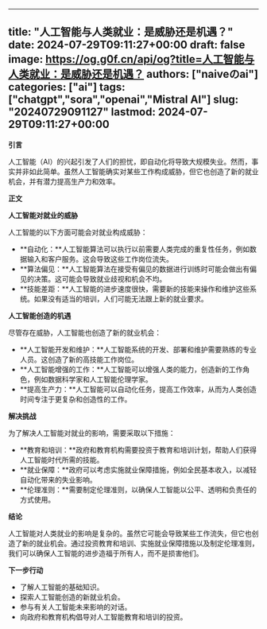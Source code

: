 
---
title: "人工智能与人类就业：是威胁还是机遇？"
date: 2024-07-29T09:11:27+00:00
draft: false
image: https://og.g0f.cn/api/og?title=人工智能与人类就业：是威胁还是机遇？
authors: ["naiveのai"]
categories: ["ai"]
tags: ["chatgpt","sora","openai","Mistral AI"]
slug: "20240729091127"
lastmod: 2024-07-29T09:11:27+00:00
---
**引言**

人工智能（AI）的兴起引发了人们的担忧，即自动化将导致大规模失业。然而，事实并非如此简单。虽然人工智能确实对某些工作构成威胁，但它也创造了新的就业机会，并有潜力提高生产力和效率。

**正文**

**人工智能对就业的威胁**

人工智能的以下方面可能会对就业构成威胁：

* **自动化：**人工智能算法可以执行以前需要人类完成的重复性任务，例如数据输入和客户服务。这会导致这些工作岗位流失。
* **算法偏见：**人工智能算法在接受有偏见的数据进行训练时可能会做出有偏见的决策。这可能会导致就业歧视和机会不均。
* **技能差距：**人工智能的进步速度很快，需要新的技能来操作和维护这些系统。如果没有适当的培训，人们可能无法跟上新的就业要求。

**人工智能创造的机遇**

尽管存在威胁，人工智能也创造了新的就业机会：

* **人工智能开发和维护：**人工智能系统的开发、部署和维护需要熟练的专业人员。这创造了新的高技能工作岗位。
* **人工智能增强的工作：**人工智能可以增强人类的能力，创造新的工作角色，例如数据科学家和人工智能伦理学家。
* **提高生产力：**人工智能可以自动化任务，提高工作效率，从而为人类创造时间专注于更复杂和创造性的工作。

**解决挑战**

为了解决人工智能对就业的影响，需要采取以下措施：

* **教育和培训：**政府和教育机构需要投资于教育和培训计划，帮助人们获得人工智能时代所需的技能。
* **就业保障：**政府可以考虑实施就业保障措施，例如全民基本收入，以减轻自动化带来的失业影响。
* **伦理准则：**需要制定伦理准则，以确保人工智能以公平、透明和负责任的方式使用。

**结论**

人工智能对人类就业的影响是复杂的。虽然它可能会导致某些工作流失，但它也创造了新的就业机会。通过投资教育和培训、实施就业保障措施以及制定伦理准则，我们可以确保人工智能的进步造福于所有人，而不是损害他们。

**下一步行动**

* 了解人工智能的基础知识。
* 探索人工智能创造的新就业机会。
* 参与有关人工智能未来影响的对话。
* 向政府和教育机构倡导对人工智能教育和培训的投资。